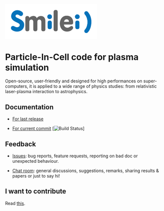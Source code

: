 <img src="doc/Sphinx/_static/smileiLogo.svg" width=300 />

# Particle-In-Cell code for plasma simulation

Open-source, user-friendly and designed for high performances on super-computers, it is applied to a wide range of physics studies: from relativistic laser-plasma interaction to astrophysics.

## Documentation

* [For last release](http://www.maisondelasimulation.fr/smilei)

* [For current commit](https://travis-ci.com/SmileiPIC/Smilei) [![Build Status](https://travis-ci.com/SmileiPIC/Smilei.svg?branch=master)]

## Feedback

* [Issues](https://github.com/SmileiPIC/Smilei/issues): bug reports, feature requests, reporting on bad doc or unexpected behaviour.

* [Chat room](https://app.element.io/#/room/!LQrdVpOJEohPSWMlmf:matrix.org): general discussions, suggestions, remarks, sharing results & papers or just to say hi!

## I want to contribute

Read [this](https://smileipic.github.io/Smilei/contribute.html).
